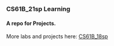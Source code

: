 ### CS61B_21sp Learning
#### A repo for Projects.
More labs and projects here: [CS61B_18sp](https://github.com/ZJU-Winter/CS61B_Learning)
